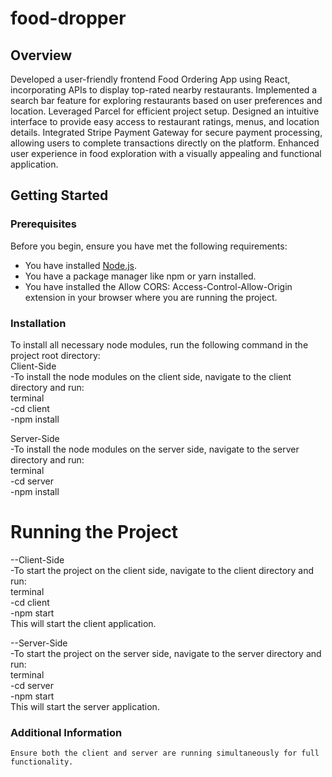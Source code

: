 # food-dropper
## Overview
Developed a user-friendly frontend Food Ordering App using React, incorporating APIs to display top-rated nearby restaurants. Implemented a search bar feature for exploring restaurants based on user preferences and location. Leveraged Parcel for efficient project setup. Designed an intuitive interface to provide easy access to restaurant ratings, menus, and location details. Integrated Stripe Payment Gateway for secure payment processing, allowing users to complete transactions directly on the platform. Enhanced user experience in food exploration with a visually appealing and functional application.

## Getting Started

### Prerequisites
Before you begin, ensure you have met the following requirements:
- You have installed [Node.js](https://nodejs.org/).
- You have a package manager like npm or yarn installed.
- You have installed the Allow CORS: Access-Control-Allow-Origin extension in your browser where you are running the project.

### Installation
To install all necessary node modules, run the following command in the project root directory:<br>
Client-Side <br>
    -To install the node modules on the client side, navigate to the client directory and run:<br>
      terminal<br>
        -cd client<br>
        -npm install<br>

Server-Side<br>
    -To install the node modules on the server side, navigate to the server directory and run:<br>
      terminal<br>
        -cd server<br>
        -npm install<br>

# Running the Project
--Client-Side<br>
    -To start the project on the client side, navigate to the client directory and run:<br>
      terminal<br>
        -cd client<br>
        -npm start<br>
      This will start the client application.<br>

--Server-Side<br>
    -To start the project on the server side, navigate to the server directory and run:<br>
      terminal<br>
        -cd server<br>
        -npm start<br>
     This will start the server application.<br>
### Additional Information
    Ensure both the client and server are running simultaneously for full functionality.
